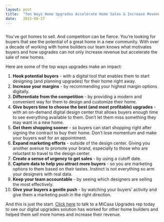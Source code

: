 ```yaml
---
layout: post
title:  "Ten Ways Home Upgrades Accelerate Home Sales & Increase Revenue"
date:   2015-08-27
---
```

<img src="{{ '/assets/img/couple.jpg' | prepend: site.baseurl }}" alt=""> 
<p class="intro"><span class="dropcap">Y</span>ou’ve got homes to sell. And competition can be fierce. You’re looking for buyers that see the potential of a great home in a new community. With over a decade of working with home builders our team knows what motivates buyers and how upgrades can not only increase revenue but accelerate the sale of new homes. </p>

Here are some of the top ways upgrades make an impact:
<ol>
<li><b>Hook potential buyers</b> - with a digital tool that enables them to start designing (and planning upgrades) for their home right away.</li>

<li><b>Increase your margins</b> - by recommending your highest margin options digitally.</li>


<li><b>Differentiate from the competition</b> - by providing a modern and convenient way for them to design and customize their home.</li>


<li><b>Give buyers time to choose the best (and most profitable) upgrades</b> - with an on-demand digital design center that allows buyers enough time to see everything available to them.  Don’t let them miss something they may want in a new home.</li>


<li><b>Get them shopping sooner</b> - so buyers can start shopping right after signing the contract to buy their home.  Don’t lose momentum and make your buyers wait for an appointment.</li>


<li><b>Expand marketing efforts</b> - outside of the design center.  Giving you another avenue to promote your brand, especially to those who are reluctant to travel to the design center.</li>


<li><b>Create a sense of urgency to get sales</b> - by using a cutoff date.</li>


<li><b>Capture data to help you attract more buyers</b> - so you are marketing options to them based on their tastes.  Instinct is not everything so arm your designers with real data.</li>


<li><b>Keep your team accountable</b> - by seeing which designers are selling the most effectively.</li>


<li><b>Give your buyers a gentle push</b> - by watching your buyers’ activity and give them a marketing push in the right direction.</li>
</ol>
And this is just the start. <a href="http://www.micasaupgrades.com/#/contact">Click here</a> to talk to a MiCasa Upgrades rep today to see our digital upgrades solution has worked for other home builders and helped them sell more homes and increase their revenue.
